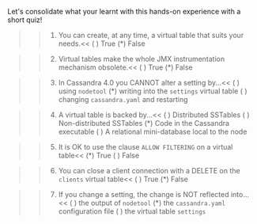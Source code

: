 Let's consolidate what your learnt with this hands-on experience
with a short quiz!

>>1. You can create, at any time, a virtual table that suits your needs.<<
( ) True
(*) False

>>2. Virtual tables make the whole JMX instrumentation mechanism obsolete.<<
( ) True
(*) False

>>3. In Cassandra 4.0 you CANNOT alter a setting by...<<
( ) using `nodetool`
(*) writing into the `settings` virtual table
( ) changing `cassandra.yaml` and restarting

>>4. A virtual table is backed by...<<
( ) Distributed SSTables
( ) Non-distributed SSTables
(*) Code in the Cassandra executable
( ) A relational mini-database local to the node

>>5. It is OK to use the clause `ALLOW FILTERING` on a virtual table<<
(*) True
( ) False

>>6. You can close a client connection with a DELETE on the `clients` virtual table<<
( ) True
(*) False

>>7. If you change a setting, the change is NOT reflected into...<<
( ) the output of `nodetool`
(*) the `cassandra.yaml` configuration file
( ) the virtual table `settings`
